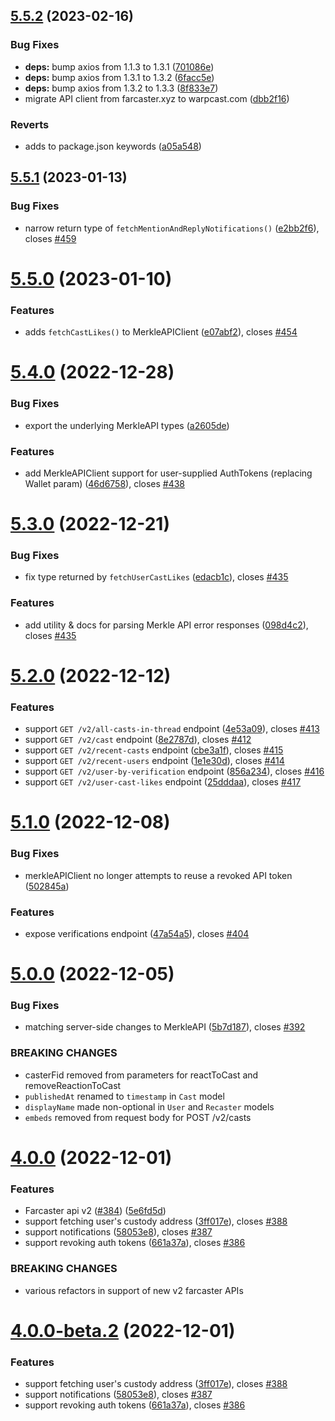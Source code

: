 ## [5.5.2](https://github.com/standard-crypto/farcaster-js/compare/v5.5.1...v5.5.2) (2023-02-16)


### Bug Fixes

* **deps:** bump axios from 1.1.3 to 1.3.1 ([701086e](https://github.com/standard-crypto/farcaster-js/commit/701086e7a35b6da2d11e693efe0912e8b9b8b867))
* **deps:** bump axios from 1.3.1 to 1.3.2 ([6facc5e](https://github.com/standard-crypto/farcaster-js/commit/6facc5e27bd6885cc9dc66b11c21aaef6add4a33))
* **deps:** bump axios from 1.3.2 to 1.3.3 ([8f833e7](https://github.com/standard-crypto/farcaster-js/commit/8f833e7a73786551c7a0488e5d26d5219c776bcc))
* migrate API client from farcaster.xyz to warpcast.com ([dbb2f16](https://github.com/standard-crypto/farcaster-js/commit/dbb2f162c1a8c7cf890792a1345247a66bfa941d))


### Reverts

* adds to package.json keywords ([a05a548](https://github.com/standard-crypto/farcaster-js/commit/a05a548fd9020f31bea7f5fe9da629878f9b4d51))

## [5.5.1](https://github.com/standard-crypto/farcaster-js/compare/v5.5.0...v5.5.1) (2023-01-13)


### Bug Fixes

* narrow return type of `fetchMentionAndReplyNotifications()` ([e2bb2f6](https://github.com/standard-crypto/farcaster-js/commit/e2bb2f66e10435b664484ba7e147eef005fe9c55)), closes [#459](https://github.com/standard-crypto/farcaster-js/issues/459)

# [5.5.0](https://github.com/standard-crypto/farcaster-js/compare/v5.4.0...v5.5.0) (2023-01-10)


### Features

* adds `fetchCastLikes()` to MerkleAPIClient ([e07abf2](https://github.com/standard-crypto/farcaster-js/commit/e07abf2b33e2c17ef6c739dc00c0f48d2b017568)), closes [#454](https://github.com/standard-crypto/farcaster-js/issues/454)

# [5.4.0](https://github.com/standard-crypto/farcaster-js/compare/v5.3.0...v5.4.0) (2022-12-28)


### Bug Fixes

* export the underlying MerkleAPI types ([a2605de](https://github.com/standard-crypto/farcaster-js/commit/a2605de690a5604a053fe658e2b176ee8bfe78e5))


### Features

* add MerkleAPIClient support for user-supplied AuthTokens (replacing Wallet param) ([46d6758](https://github.com/standard-crypto/farcaster-js/commit/46d6758a4584f91c268a7c8278dfde5ca4f0be1e)), closes [#438](https://github.com/standard-crypto/farcaster-js/issues/438)

# [5.3.0](https://github.com/standard-crypto/farcaster-js/compare/v5.2.0...v5.3.0) (2022-12-21)


### Bug Fixes

* fix type returned by `fetchUserCastLikes` ([edacb1c](https://github.com/standard-crypto/farcaster-js/commit/edacb1c6e6271e4d7046c736b2c48681bc56ef18)), closes [#435](https://github.com/standard-crypto/farcaster-js/issues/435)


### Features

* add utility & docs for parsing Merkle API error responses ([098d4c2](https://github.com/standard-crypto/farcaster-js/commit/098d4c2a5bf66c4d4ff93c5bd55fecf14d57cb97)), closes [#435](https://github.com/standard-crypto/farcaster-js/issues/435)

# [5.2.0](https://github.com/standard-crypto/farcaster-js/compare/v5.1.0...v5.2.0) (2022-12-12)


### Features

* support `GET /v2/all-casts-in-thread` endpoint ([4e53a09](https://github.com/standard-crypto/farcaster-js/commit/4e53a090c642dd4c41a9e26b9f2bd77b23d44bbb)), closes [#413](https://github.com/standard-crypto/farcaster-js/issues/413)
* support `GET /v2/cast` endpoint ([8e2787d](https://github.com/standard-crypto/farcaster-js/commit/8e2787ddb3b66343a94ae576194ac7d40c79d654)), closes [#412](https://github.com/standard-crypto/farcaster-js/issues/412)
* support `GET /v2/recent-casts` endpoint ([cbe3a1f](https://github.com/standard-crypto/farcaster-js/commit/cbe3a1f9898968ed2a82e525c12d6e1916b4914b)), closes [#415](https://github.com/standard-crypto/farcaster-js/issues/415)
* support `GET /v2/recent-users` endpoint ([1e1e30d](https://github.com/standard-crypto/farcaster-js/commit/1e1e30de0474adec8023b9c97393975b70ff1948)), closes [#414](https://github.com/standard-crypto/farcaster-js/issues/414)
* support `GET /v2/user-by-verification` endpoint ([856a234](https://github.com/standard-crypto/farcaster-js/commit/856a234966a91bb59a70575e1673c4e28e842c7f)), closes [#416](https://github.com/standard-crypto/farcaster-js/issues/416)
* support `GET /v2/user-cast-likes` endpoint ([25dddaa](https://github.com/standard-crypto/farcaster-js/commit/25dddaad6c33cb906477702dfd6d73f7d6518e54)), closes [#417](https://github.com/standard-crypto/farcaster-js/issues/417)

# [5.1.0](https://github.com/standard-crypto/farcaster-js/compare/v5.0.0...v5.1.0) (2022-12-08)


### Bug Fixes

* merkleAPIClient no longer attempts to reuse a revoked API token ([502845a](https://github.com/standard-crypto/farcaster-js/commit/502845a91adad951d80c28cdc369c2b6d667a603))


### Features

* expose verifications endpoint ([47a54a5](https://github.com/standard-crypto/farcaster-js/commit/47a54a55538b8723cb15aa2744f08d4c3da8ff13)), closes [#404](https://github.com/standard-crypto/farcaster-js/issues/404)

# [5.0.0](https://github.com/standard-crypto/farcaster-js/compare/v4.0.0...v5.0.0) (2022-12-05)


### Bug Fixes

* matching server-side changes to MerkleAPI ([5b7d187](https://github.com/standard-crypto/farcaster-js/commit/5b7d187775ba11b47c3a4eb909df5f25b3513f97)), closes [#392](https://github.com/standard-crypto/farcaster-js/issues/392)


### BREAKING CHANGES

* casterFid removed from parameters for reactToCast and removeReactionToCast
* `publishedAt` renamed to `timestamp` in `Cast` model
* `displayName` made non-optional in `User` and `Recaster` models
* `embeds` removed from request body for POST /v2/casts

# [4.0.0](https://github.com/standard-crypto/farcaster-js/compare/v3.0.7...v4.0.0) (2022-12-01)


### Features

* Farcaster api v2 ([#384](https://github.com/standard-crypto/farcaster-js/issues/384)) ([5e6fd5d](https://github.com/standard-crypto/farcaster-js/commit/5e6fd5d194061cdf15de24fd6ffd8ef5e393881d))
* support fetching user's custody address ([3ff017e](https://github.com/standard-crypto/farcaster-js/commit/3ff017eef3d35a8279fd6512dcff72edd8d8e684)), closes [#388](https://github.com/standard-crypto/farcaster-js/issues/388)
* support notifications ([58053e8](https://github.com/standard-crypto/farcaster-js/commit/58053e854d35699a6be76165704376bec6eb3fea)), closes [#387](https://github.com/standard-crypto/farcaster-js/issues/387)
* support revoking auth tokens ([661a37a](https://github.com/standard-crypto/farcaster-js/commit/661a37ac56393055b2f84d6090cf9ab9a5716583)), closes [#386](https://github.com/standard-crypto/farcaster-js/issues/386)


### BREAKING CHANGES

* various refactors in support of new v2 farcaster APIs

# [4.0.0-beta.2](https://github.com/standard-crypto/farcaster-js/compare/v4.0.0-beta.1...v4.0.0-beta.2) (2022-12-01)


### Features

* support fetching user's custody address ([3ff017e](https://github.com/standard-crypto/farcaster-js/commit/3ff017eef3d35a8279fd6512dcff72edd8d8e684)), closes [#388](https://github.com/standard-crypto/farcaster-js/issues/388)
* support notifications ([58053e8](https://github.com/standard-crypto/farcaster-js/commit/58053e854d35699a6be76165704376bec6eb3fea)), closes [#387](https://github.com/standard-crypto/farcaster-js/issues/387)
* support revoking auth tokens ([661a37a](https://github.com/standard-crypto/farcaster-js/commit/661a37ac56393055b2f84d6090cf9ab9a5716583)), closes [#386](https://github.com/standard-crypto/farcaster-js/issues/386)
